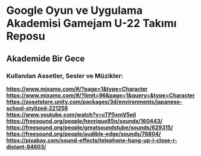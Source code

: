 # Google Oyun ve Uygulama Akademisi Gamejam U-22 Takımı Reposu
## Akademide Bir Gece
### Kullanılan Assetler, Sesler ve Müzikler:

**https://www.mixamo.com/#/?page=1&type=Character**  
**https://www.mixamo.com/#/?limit=96&page=1&query=&type=Character**  
**https://assetstore.unity.com/packages/3d/environments/japanese-school-stylized-221256**  
**https://www.youtube.com/watch?v=cTP5xmV5ejI**  
**https://freesound.org/people/henrique85n/sounds/160443/**  
**https://freesound.org/people/greatsoundstube/sounds/629315/**  
**https://freesound.org/people/audible-edge/sounds/76804/**  
**https://pixabay.com/sound-effects/telephone-hang-up-l-close-r-distant-84603/**  


